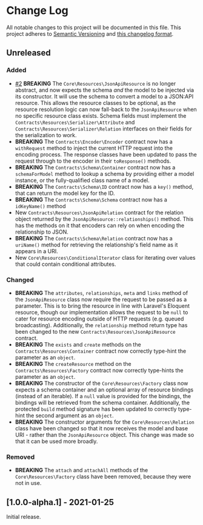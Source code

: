 # Change Log

All notable changes to this project will be documented in this file. This project adheres to
[Semantic Versioning](http://semver.org/) and [this changelog format](http://keepachangelog.com/).

## Unreleased

### Added
- [#2](https://github.com/laravel-json-api/core/pull/2)
**BREAKING** The `Core\Resources\JsonApiResource` is no longer abstract, and now expects the
schema *and* the model to be injected via its constructor. It will use the schema to convert a
model to a JSON:API resource. This allows the resource classes to be optional, as the resource
resolution logic can now fall-back to the `JsonApiResource` when no specific resource class
exists. Schema fields must implement the `Contracts\Resources\Serializer\Attribute`
and `Contracts\Resources\Serializer\Relation` interfaces on their fields for the serialization
to work.
- **BREAKING** The `Contracts\Encoder\Encoder` contract now has a `withRequest` method to inject the
current HTTP request into the encoding process. The response classes have been updated to pass
the request through to the encoder in their `toResponse()` methods.
- **BREAKING** The `Contracts\Schema\Container` contract now has a `schemaForModel` method to
lookup a schema by providing either a model instance, or the fully-qualified class name of a model.
- **BREAKING** The `Contracts\Schema\ID` contract now has a `key()` method, that can return
the model key for the ID.
- **BREAKING** The `Contracts\Schema\Schema` contract now has a `idKeyName()` method
- New `Contracts\Resources\JsonApiRelation` contract for the relation object returned by the
`JsonApiResource::relationships()` method. This has the methods on it that encoders can rely on when
encoding the relationship to JSON.
- **BREAKING** The `Contracts\Schema\Relation` contract now has a `uriName()` method for
  retrieving the relationship's field name as it appears in a URI.
- New `Core\Resources\ConditionalIterator` class for iterating over values that could contain
conditional attributes.

### Changed
- **BREAKING** The `attributes`, `relationships`, `meta` and `links` method of the `JsonApiResource`
class now require the request to be passed as a parameter. This is to bring the resource in line
with Laravel's Eloquent resource, though our implementation allows the request to be `null` to
cater for resource encoding outside of HTTP requests (e.g. queued broadcasting). Additionally,
the `relationship` method return type has been changed to the new `Contracts\Resources\JsonApiResource`
contract.
- **BREAKING** The `exists` and `create` methods on the `Contracts\Resources\Container` contract now
correctly type-hint the parameter as an `object`.
- **BREAKING** The `createResource` method on the `Contracts\Resources\Factory` contract now correctly
type-hints the parameter as an `object`.
- **BREAKING** The constructor of the `Core\Resources\Factory` class now expects a schema container
and an optional array of resource bindings (instead of an iterable). If a `null` value is provided
for the bindings, the bindings will be retrieved from the schema container. Additionally, the protected
`build` method signature has been updated to correctly type-hint the second argument as an `object`.
- **BREAKING** The constructor arguments for the `Core\Resources\Relation` class have been changed
so that it now receives the model and base URI - rather than the `JsonApiResource` object. This
change was made so that it can be used more broadly.

### Removed
- **BREAKING** The `attach` and `attachAll` methods of the `Core\Resources\Factory` class have been
removed, because they were not in use.

## [1.0.0-alpha.1] - 2021-01-25

Initial release.
